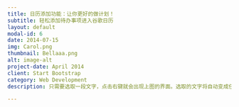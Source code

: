```yaml
---
title: 日历添加功能：让你更好的做计划！
subtitle: 轻松添加待办事项进入谷歌日历
layout: default
modal-id: 6
date: 2014-07-15
img: Carol.png
thumbnail: Bellaaa.png
alt: image-alt
project-date: April 2014
client: Start Bootstrap
category: Web Development
description: 只需要选取一段文字，点击右键就会出现上图的界面。选取的文字将自动变成任务，而时间也会智能地根据现在时间调整。非常方便的就可以添加待办事项(˶˚ ᗨ ˚˶)

---
```

